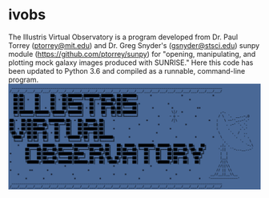 # ivobs
The Illustris Virtual Observatory is a program developed from Dr. Paul Torrey (ptorrey@mit.edu) and Dr. Greg Snyder's (gsnyder@stsci.edu) sunpy module (https://github.com/ptorrey/sunpy) for "opening, manipulating, and plotting mock galaxy images produced with SUNRISE." Here this code has been updated to Python 3.6 and compiled as a runnable, command-line program.
![logo for the thing](new.png)

